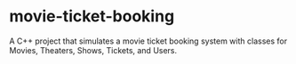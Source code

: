# movie-ticket-booking
A C++ project that simulates a movie ticket booking system with classes for Movies, Theaters, Shows, Tickets, and Users.
